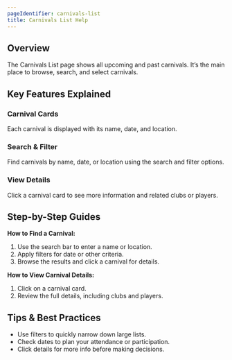 ```yaml
---
pageIdentifier: carnivals-list
title: Carnivals List Help
---
```


## Overview
The Carnivals List page shows all upcoming and past carnivals. It’s the main place to browse, search, and select carnivals.

## Key Features Explained
### Carnival Cards
Each carnival is displayed with its name, date, and location.

### Search & Filter
Find carnivals by name, date, or location using the search and filter options.

### View Details
Click a carnival card to see more information and related clubs or players.

## Step-by-Step Guides
**How to Find a Carnival:**
1. Use the search bar to enter a name or location.
2. Apply filters for date or other criteria.
3. Browse the results and click a carnival for details.

**How to View Carnival Details:**
1. Click on a carnival card.
2. Review the full details, including clubs and players.

## Tips & Best Practices
- Use filters to quickly narrow down large lists.
- Check dates to plan your attendance or participation.
- Click details for more info before making decisions.
